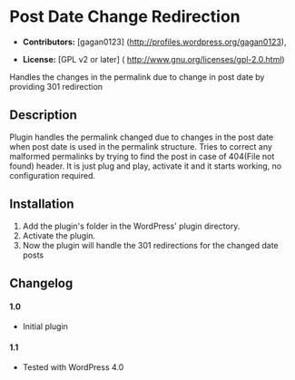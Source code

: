 # Post Date Change Redirection #

* **Contributors:** [gagan0123] (http://profiles.wordpress.org/gagan0123),

* **License:** [GPL v2 or later] ( http://www.gnu.org/licenses/gpl-2.0.html)

Handles the changes in the permalink due to change in post date by providing 301 redirection

## Description ##

Plugin handles the permalink changed due to changes in the post date when post date is used in the permalink structure.
Tries to correct any malformed permalinks by trying to find the post in case of 404(File not found) header.
It is just plug and play, activate it and it starts working, no configuration required.


## Installation ##

1. Add the plugin's folder in the WordPress' plugin directory.
1. Activate the plugin.
1. Now the plugin will handle the 301 redirections for the changed date posts

## Changelog ##

#### 1.0 ####
* Initial plugin

#### 1.1 ####
* Tested with WordPress 4.0
